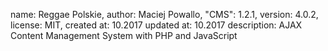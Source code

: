 name: Reggae Polskie,
author: Maciej Powallo,
"CMS": 1.2.1,
version: 4.0.2,
license: MIT,
created at: 10.2017
updated at: 10.2017
description: AJAX Content Management System with PHP and JavaScript